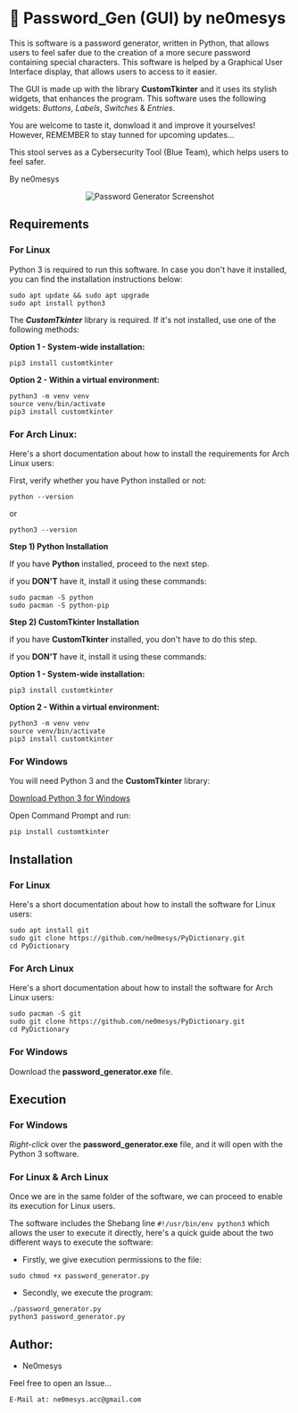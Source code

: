 # 🔐 Password_Gen (GUI) by ne0mesys
This is software is a password generator, written in Python, that allows users to feel safer due to the creation of a more secure password containing special characters. This software is helped by a Graphical 
User Interface display, that allows users to access to it easier. 

The GUI is made up with the library **CustomTkinter** and it uses its stylish widgets, that enhances the program. This software uses the following widgets: *Buttons*, *Labels*, *Switches* & *Entries*.

You are welcome to taste it, donwload it and improve it yourselves! However, REMEMBER to stay tunned for upcoming updates...

This stool serves as a Cybersecurity Tool (Blue Team), which helps users to feel safer. 

By ne0mesys

<p align="center">
  <img src="https://github.com/user-attachments/assets/0155d495-2dfe-45aa-b05c-a869ac3a47e3" alt="Password Generator Screenshot" />
</p>

## Requirements 

### For Linux

Python 3 is required to run this software. In case you don't have it installed, you can find the installation instructions below: 
```
sudo apt update && sudo apt upgrade
sudo apt install python3
```

The ***CustomTkinter*** library is required. If it's not installed, use one of the following methods: 
 
**Option 1 - System-wide installation:**
```
pip3 install customtkinter
```
**Option 2 - Within a virtual environment:**
```
python3 -m venv venv
source venv/bin/activate
pip3 install customtkinter 
```

### For Arch Linux:

Here's a short documentation about how to install the requirements for Arch Linux users:

First, verify whether you have Python installed or not: 
```
python --version
```
or 
```
python3 --version
```

**Step 1) Python Installation**

If you have **Python** installed, proceed to the next step.

if you **DON'T** have it, install it using these commands:
```
sudo pacman -S python
sudo pacman -S python-pip
```

**Step 2) CustomTkinter Installation**

if you have **CustomTkinter** installed, you don't have to do this step.

if you **DON'T** have it, install it using these commands:

**Option 1 - System-wide installation:**

```
pip3 install customtkinter
```

**Option 2 - Within a virtual environment:**

```
python3 -m venv venv
source venv/bin/activate
pip3 install customtkinter 
```

### For Windows

You will need Python 3 and the **CustomTkinter** library:

[Download Python 3 for Windows](https://www.python.org/downloads/windows/)

Open Command Prompt and run:
```
pip install customtkinter
```

## Installation 

### For Linux 

Here's a short documentation about how to install the software for Linux users: 
```
sudo apt install git 
sudo git clone https://github.com/ne0mesys/PyDictionary.git
cd PyDictionary
```

### For Arch Linux

Here's a short documentation about how to install the software for Arch Linux users:
```
sudo pacman -S git
sudo git clone https://github.com/ne0mesys/PyDictionary.git
cd PyDictionary
```

### For Windows

Download the **password_generator.exe** file.

## Execution

### For Windows

*Right-click* over the **password_generator.exe** file, and it will open with the Python 3 software. 

### For Linux & Arch Linux

Once we are in the same folder of the software, we can proceed to enable its execution for Linux users. 

The software includes the Shebang line  ``` #!/usr/bin/env python3 ``` which allows the user to execute it directly, here's a quick guide about the two different ways to execute the software:
* Firstly, we give execution permissions to the file: 
```
sudo chmod +x password_generator.py
```

* Secondly, we execute the program:

```
./password_generator.py
python3 password_generator.py
```

## Author:

* Ne0mesys

Feel free to open an Issue...
```
E-Mail at: ne0mesys.acc@gmail.com
```
